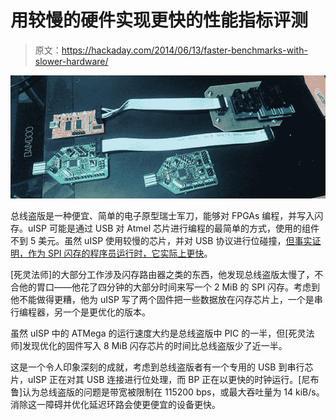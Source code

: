 # 用较慢的硬件实现更快的性能指标评测

> 原文：<https://hackaday.com/2014/06/13/faster-benchmarks-with-slower-hardware/>

![hardware](img/303f91e60b29a3fcd4b1c19304eeb586.png)

总线盗版是一种便宜、简单的电子原型瑞士军刀，能够对 FPGAs 编程，并写入闪存。uISP 可能是通过 USB 对 Atmel 芯片进行编程的最简单的方式，使用的组件不到 5 美元。虽然 uISP 使用较慢的芯片，并对 USB 协议进行位碰撞，[但事实证明，作为 SPI 闪存的程序员运行时，它实际上更快](http://ncrmnt.org/wp/2014/06/08/flashrom-benchmark-buspirate-vs-uisp/)。

[死灵法师]的大部分工作涉及闪存路由器之类的东西，他发现总线盗版太慢了，不合他的胃口——他花了四分钟的大部分时间来写一个 2 MiB 的 SPI 闪存。考虑到他不能做得更糟，他为 uISP 写了两个固件把一些数据放在闪存芯片上，一个是串行编程器，另一个是更优化的版本。

虽然 uISP 中的 ATMega 的运行速度大约是总线盗版中 PIC 的一半，但[死灵法师]发现优化的固件写入 8 MiB 闪存芯片的时间比总线盗版少了近一半。

这是一个令人印象深刻的成就，考虑到总线盗版者有一个专用的 USB 到串行芯片，uISP 正在对其 USB 连接进行位处理，而 BP 正在以更快的时钟运行。[尼布鲁]认为总线盗版的问题是带宽被限制在 115200 bps，或最大吞吐量为 14 kiB/s。消除这一障碍并优化延迟环路会使更便宜的设备更快。